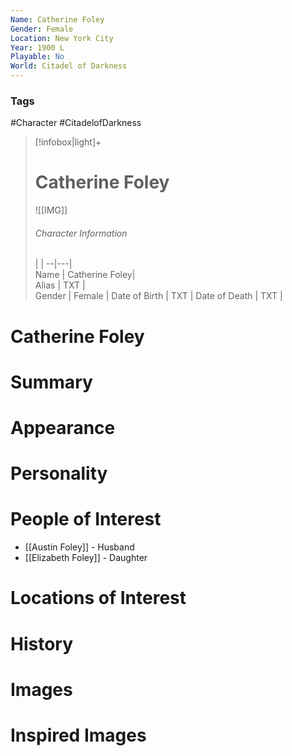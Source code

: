 ```yaml
---
Name: Catherine Foley
Gender: Female
Location: New York City
Year: 1900 L
Playable: No
World: Citadel of Darkness
---
```


### Tags
#Character #CitadelofDarkness 

> [!infobox|light]+  
> # Catherine Foley
> ![[IMG]]  
> ###### Character Information
>  |   |
> --|---|  
> Name | Catherine Foley|  
> Alias | TXT |  
> Gender | Female |
> Date of Birth | TXT |
> Date of Death | TXT |

# Catherine Foley

# Summary

# Appearance

# Personality

# People of Interest
- [[Austin Foley]] - Husband
- [[Elizabeth Foley]] - Daughter
# Locations of Interest

# History

# Images

# Inspired Images
